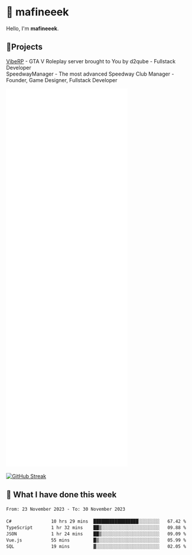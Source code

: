 # 👋 mafineeek
Hello, I'm **mafineeek**.

## 📝Projects

[VibeRP](https://v-rp.pl) - GTA V Roleplay server brought to You by d2qube - Fullstack Developer<br/>
SpeedwayManager - The most advanced Speedway Club Manager - Founder, Game Designer, Fullstack Developer


![](./github-metrics.svg)

[![GitHub Streak](https://streak-stats.demolab.com/?user=mafineeek)](https://git.io/streak-stats)

## 📰 What I have done this week
<!--START_SECTION:waka-->

```txt
From: 23 November 2023 - To: 30 November 2023

C#               10 hrs 29 mins  █████████████████░░░░░░░░   67.42 %
TypeScript       1 hr 32 mins    ██▒░░░░░░░░░░░░░░░░░░░░░░   09.88 %
JSON             1 hr 24 mins    ██▒░░░░░░░░░░░░░░░░░░░░░░   09.09 %
Vue.js           55 mins         █▒░░░░░░░░░░░░░░░░░░░░░░░   05.99 %
SQL              19 mins         ▓░░░░░░░░░░░░░░░░░░░░░░░░   02.05 %
```

<!--END_SECTION:waka-->
